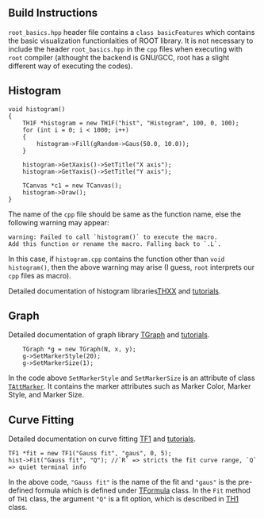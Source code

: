 ## Build Instructions
`root_basics.hpp` header file contains a `class basicFeatures` which contains the basic visualization functionlaities of ROOT library. It is not necessary to include the header `root_basics.hpp` in the `cpp` files when executing with `root` compiler (althought the backend is GNU/GCC, root has a slight different way of executing the codes).

## Histogram
```
void histogram()
{
    TH1F *histogram = new TH1F("hist", "Histogram", 100, 0, 100);
    for (int i = 0; i < 1000; i++)
    {
        histogram->Fill(gRandom->Gaus(50.0, 10.0));
    }
    
    histogram->GetXaxis()->SetTitle("X axis");
    histogram->GetYaxis()->SetTitle("Y axis");
    
    TCanvas *c1 = new TCanvas();
    histogram->Draw();
}
```

The name of the `cpp` file should be same as the function name, else the following warning may appear:
```
warning: Failed to call `histogram()` to execute the macro.
Add this function or rename the macro. Falling back to `.L`.
```
In this case, if `histogram.cpp` contains the function other than `void histogram()`, then the above warning may arise (I guess, `root` interprets our `cpp` files as macro). 

Detailed documentation of histogram libraries[THXX](https://root.cern/doc/master/group__Hist.html) and [tutorials](https://root.cern/doc/master/group__tutorial__hist.html).

## Graph
Detailed documentation of graph library [TGraph](https://root.cern/doc/master/classTGraph.html) and [tutorials](https://root.cern/doc/master/group__tutorial__graphs.html).

```
    TGraph *g = new TGraph(N, x, y);  
    g->SetMarkerStyle(20);
    g->SetMarkerSize(1);
```

In the code above `SetMarkerStyle` and `SetMarkerSize` is an attribute of class [`TAttMarker`](https://root.cern/doc/master/classTAttMarker.html). It contains the marker attributes such as Marker Color, Marker Style, and Marker Size.

## Curve Fitting
Detailed documentation on curve fitting [TF1](https://root.cern/doc/master/classTF1.html) and [tutorials](https://root.cern/doc/master/group__tutorial__fit.html).

```
TF1 *fit = new TF1("Gauss fit", "gaus", 0, 5);
hist->Fit("Gauss fit", "Q"); //`R` => stricts the fit curve range, `Q` => quiet terminal info
```

In the above code, `"Gauss fit"` is the name of the fit and `"gaus"` is the pre-defined formula which is defined under [TFormula](https://root.cern/doc/master/classTFormula.html) class. In the `Fit` method of `TH1` class, the argument `"Q"` is a fit option, which is described in [TH1](https://root.cern/doc/master/classTH1.html#a7e7d34c91d5ebab4fc9bba3ca47dabdd) class.
